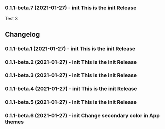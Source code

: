 <!--
	Placeholder for the next version (at the beginning of the line):

    https://github.com/AlCalzone/release-script
    npm run release prerelease beta -- --dry
    npm run release prerelease beta
	### __WORK IN PROGRESS__ - init This is the init Release
-->

### 0.1.1-beta.7 (2021-01-27) - init This is the init Release

Test 3

## Changelog
### 0.1.1-beta.1 (2021-01-27) - init This is the init Release
### 0.1.1-beta.2 (2021-01-27) - init This is the init Release
### 0.1.1-beta.3 (2021-01-27) - init This is the init Release
### 0.1.1-beta.4 (2021-01-27) - init This is the init Release
### 0.1.1-beta.5 (2021-01-27) - init This is the init Release
### 0.1.1-beta.6 (2021-01-27) - init Change secondary color in App themes